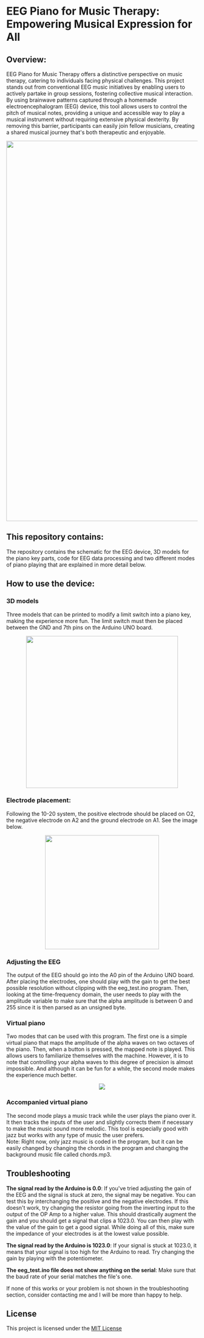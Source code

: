 # EEG Piano for Music Therapy: Empowering Musical Expression for All

## Overview:<br/>
EEG Piano for Music Therapy offers a distinctive perspective on music therapy, catering to individuals facing physical challenges. This project stands out from conventional EEG music initiatives by enabling users to actively partake in group sessions, fostering collective musical interaction. By using brainwave patterns captured through a homemade electroencephalogram (EEG) device, this tool allows users to control the pitch of musical notes, providing a unique and accessible way to play a musical instrument without requiring extensive physical dexterity. By removing this barrier, participants can easily join fellow musicians, creating a shared musical journey that's both therapeutic and enjoyable. 

<p align="center"><img src="https://github.com/mLapatrie/Music-Therapy-with-EEG-Piano/assets/48076370/fc47bf51-b3b5-4aa8-8ef8-ba6b18f33d32" width="1000"></p>

## This repository contains:<br/>
The repository contains the schematic for the EEG device, 3D models for the piano key parts, code for EEG data processing and two different modes of piano playing that are explained in more detail below.

## How to use the device:<br/>
### 3D models
Three models that can be printed to modify a limit switch into a piano key, making the experience more fun. The limit switch must then be placed between the GND and 7th pins on the Arduino UNO board. <br/>
<p align="center"><img src="https://github.com/mLapatrie/Music-Therapy-with-EEG-Piano/assets/48076370/228370ce-31d1-4e93-90fb-3885e621cd3c" width="400"></p>


### Electrode placement: 
Following the 10-20 system, the positive electrode should be placed on O2, the negative electrode on A2 and the ground electrode on A1. See the image below. <br/>
<p align="center"><img src="https://github.com/mLapatrie/Music-Therapy-with-EEG-Piano/assets/48076370/a74677cd-b4fc-4e85-8730-517c0483152a" width="300"></p>

### Adjusting the EEG
The output of the EEG should go into the A0 pin of the Arduino UNO board. <br/>
After placing the electrodes, one should play with the gain to get the best possible resolution without clipping with the eeg_test.ino program. Then, looking at the time-frequency domain, the user needs to play with the amplitude variable to make sure that the alpha amplitude is between 0 and 255 since it is then parsed as an unsigned byte.

### Virtual piano
Two modes that can be used with this program. The first one is a simple virtual piano that maps the amplitude of the alpha waves on two octaves of the piano. Then, when a button is pressed, the mapped note is played. This allows users to familiarize themselves with the machine. However, it is to note that controlling your alpha waves to this degree of precision is almost impossible. And although it can be fun for a while, the second mode makes the experience much better.

<p align="center"><img src="https://github.com/mLapatrie/Music-Therapy-with-EEG-Piano/assets/48076370/6698c0e4-4f29-4e08-8f45-00ee18edeb5f"></p>

### Accompanied virtual piano
The second mode plays a music track while the user plays the piano over it. It then tracks the inputs of the user and slightly corrects them if necessary to make the music sound more melodic. This tool is especially good with jazz but works with any type of music the user prefers. <br/>
Note: Right now, only jazz music is coded in the program, but it can be easily changed by changing the chords in the program and changing the background music file called chords.mp3.

## Troubleshooting
**The signal read by the Arduino is 0.0**: If you've tried adjusting the gain of the EEG and the signal is stuck at zero, the signal may be negative. You can test this by interchanging the positive and the negative electrodes. If this doesn't work, try changing the resistor going from the inverting input to the output of the OP Amp to a higher value. This should drastically augment the gain and you should get a signal that clips a 1023.0. You can then play with the value of the gain to get a good signal. While doing all of this, make sure the impedance of your electrodes is at the lowest value possible.

**The signal read by the Arduino is 1023.0**: If your signal is stuck at 1023.0, it means that your signal is too high for the Arduino to read. Try changing the gain by playing with the potentiometer.

**The eeg_test.ino file does not show anything on the serial**: Make sure that the baud rate of your serial matches the file's one.

If none of this works or your problem is not shown in the troubleshooting section, consider contacting me and I will be more than happy to help.

## License
This project is licensed under the [MIT License](https://github.com/mLapatrie/Music-Therapy-with-EEG-Piano/blob/main/LICENSE)
